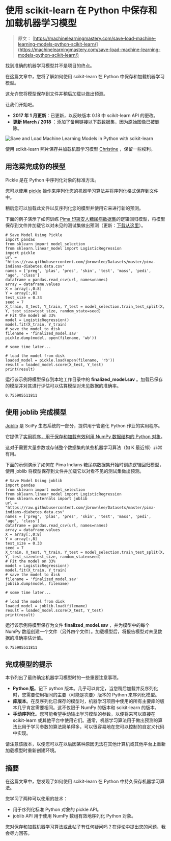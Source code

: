 # 使用 scikit-learn 在 Python 中保存和加载机器学习模型

> 原文： [https://machinelearningmastery.com/save-load-machine-learning-models-python-scikit-learn/](https://machinelearningmastery.com/save-load-machine-learning-models-python-scikit-learn/)

找到准确的机器学习模型并不是项目的终点。

在这篇文章中，您将了解如何使用 scikit-learn 在 Python 中保存和加载机器学习模型。

这允许您将模型保存到文件并稍后加载以做出预测。

让我们开始吧。

*   **2017 年 1 月更新**：已更新，以反映版本 0.18 中 scikit-learn API 的更改。
*   **更新 March / 2018** ：添加了备用链接以下载数据集，因为原始图像已被删除。

![Save and Load Machine Learning Models in Python with scikit-learn](img/3a8e3f583ed428e0b6ff2a0331a6f48c.jpg)

使用 scikit-learn
照片保存并加载机器学习模型 [Christine](https://www.flickr.com/photos/spanginator/3414847568/) ，保留一些权利。

## 用泡菜完成你的模型

Pickle 是在 Python 中序列化对象的标准方法。

您可以使用 [pickle](https://docs.python.org/2/library/pickle.html) 操作来序列化您的机器学习算法并将序列化格式保存到文件中。

稍后您可以加载此文件以反序列化您的模型并使用它来进行新的预测。

下面的例子演示了如何训练 [Pima 印第安人糖尿病数据集](https://archive.ics.uci.edu/ml/datasets/Pima+Indians+Diabetes)的逻辑回归模型，将模型保存到文件并加载它以对未见的测试集做出预测（更新：[下载从这里](https://raw.githubusercontent.com/jbrownlee/Datasets/master/pima-indians-diabetes.data.csv)）。

```
# Save Model Using Pickle
import pandas
from sklearn import model_selection
from sklearn.linear_model import LogisticRegression
import pickle
url = "https://raw.githubusercontent.com/jbrownlee/Datasets/master/pima-indians-diabetes.data.csv"
names = ['preg', 'plas', 'pres', 'skin', 'test', 'mass', 'pedi', 'age', 'class']
dataframe = pandas.read_csv(url, names=names)
array = dataframe.values
X = array[:,0:8]
Y = array[:,8]
test_size = 0.33
seed = 7
X_train, X_test, Y_train, Y_test = model_selection.train_test_split(X, Y, test_size=test_size, random_state=seed)
# Fit the model on 33%
model = LogisticRegression()
model.fit(X_train, Y_train)
# save the model to disk
filename = 'finalized_model.sav'
pickle.dump(model, open(filename, 'wb'))

# some time later...

# load the model from disk
loaded_model = pickle.load(open(filename, 'rb'))
result = loaded_model.score(X_test, Y_test)
print(result)
```

运行该示例将模型保存到本地工作目录中的 **finalized_model.sav** 。加载已保存的模型并对其进行评估可以估算模型对未见数据的准确率。

```
0.755905511811
```

## 使用 joblib 完成模型

[Joblib](https://pypi.python.org/pypi/joblib) 是 SciPy 生态系统的一部分，提供用于管道化 Python 作业的实用程序。

它提供了[实用程序，用于保存和加载有效利用 NumPy 数据结构的 Python 对象](https://pythonhosted.org/joblib/generated/joblib.dump.html)。

这对于需要大量参数或存储整个数据集的某些机器学习算法（如 K 最近邻）非常有用。

下面的示例演示了如何在 Pima Indians 糖尿病数据集开始时训练逻辑回归模型，使用 joblib 将模型保存到文件并加载它以对看不见的测试集做出预测。

```
# Save Model Using joblib
import pandas
from sklearn import model_selection
from sklearn.linear_model import LogisticRegression
from sklearn.externals import joblib
url = "https://raw.githubusercontent.com/jbrownlee/Datasets/master/pima-indians-diabetes.data.csv"
names = ['preg', 'plas', 'pres', 'skin', 'test', 'mass', 'pedi', 'age', 'class']
dataframe = pandas.read_csv(url, names=names)
array = dataframe.values
X = array[:,0:8]
Y = array[:,8]
test_size = 0.33
seed = 7
X_train, X_test, Y_train, Y_test = model_selection.train_test_split(X, Y, test_size=test_size, random_state=seed)
# Fit the model on 33%
model = LogisticRegression()
model.fit(X_train, Y_train)
# save the model to disk
filename = 'finalized_model.sav'
joblib.dump(model, filename)

# some time later...

# load the model from disk
loaded_model = joblib.load(filename)
result = loaded_model.score(X_test, Y_test)
print(result)
```

运行该示例将模型保存为文件 **finalized_model.sav** ，并为模型中的每个 NumPy 数组创建一个文件（另外四个文件）。加载模型后，将报告模型对未见数据的准确率估计值。

```
0.755905511811
```

## 完成模型的提示

本节列出了最终确定机器学习模型时的一些重要注意事项。

*   **Python 版**。记下 python 版本。几乎可以肯定，当您稍后加载并反序列化时，您需要使用相同的主要（可能是次要）版本的 Python 来序列化模型。
*   **库版本**。在反序列化已保存的模型时，机器学习项目中使用的所有主要库的版本几乎肯定需要相同。这不仅限于 NumPy 的版本和 scikit-learn 的版本。
*   **手动序列化**。您可能希望手动输出学习模型的参数，以便将来可以直接在 scikit-learn 或其他平台中使用它们。通常，机器学习算法用于做出预测的算法比用于学习参数的算法简单得多，可以很容易地在您可以控制的自定义代码中实现。

请注意该版本，以便您可以在以后因某种原因无法在其他计算机或其他平台上重新加载模型时重新创建环境。

## 摘要

在这篇文章中，您发现了如何使用 scikit-learn 在 Python 中持久保存机器学习算法。

您学习了两种可以使用的技术：

*   用于序列化标准 Python 对象的 pickle API。
*   joblib API 用于使用 NumPy 数组有效地序列化 Python 对象。

您对保存和加载机器学习算法或此帖子有任何疑问吗？在评论中提出您的问题，我会尽力回答。